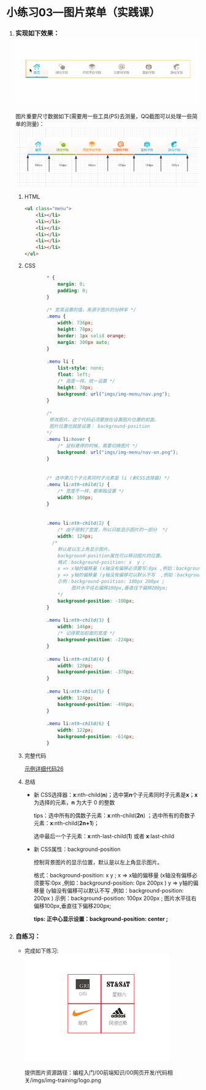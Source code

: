 # 小练习03—图片菜单（实践课）

1. ### 实现如下效果：![](代码相关/imgs/icd.gif)

   图片重要尺寸数据如下(需要用一些工具(PS)去测量，QQ截图可以处理一些简单的测量)：![](代码相关/imgs/icd-size.png)

   1. HTML

      ```html
      <ul class="menu">
          <li></li>
          <li></li>
          <li></li>
          <li></li>
          <li></li>
          <li></li>
      </ul>
      ```

   2. CSS

      ```css
              * {
                  margin: 0;
                  padding: 0;
              }
      
              /* 宽高设置的值，来源于图片的分辨率 */
              .menu {
                  width: 736px;
                  height: 78px;
                  border: 1px solid orange;
                  margin: 300px auto;
              }
      
              .menu li {
                  list-style: none;
                  float: left;
                  /* 高度一样，统一设置 */
                  height: 78px;
                  background: url("imgs/img-menu/nav.png");
              }
      
              /*
               修改图片，这个代码必须要放在设置图片位置的前面。
               图片位置也就是设置： background-position
              */
              .menu li:hover {
                  /* 鼠标悬停的时候，需要切换图片 */
                  background: url("imgs/img-menu/nav-on.png");
              }
      
      
              /* 选中第几个子元素同时子元素是 li (新CSS选择器) */
              .menu li:nth-child(1) {
                  /* 宽度不一样，都单独设置 */
                  width: 100px;
              }
      
      
              .menu li:nth-child(2) {
                  /* 由于限制了宽度，所以只能显示图片的一部分  */
                  width: 124px;
                /*
                  默认是以左上角显示图片。
                  background-position属性可以移动图片的位置。
                  格式：background-position: x  y ;
                  x => x轴的偏移量 (x轴没有偏移必须要写:0px ,例如：background-position: 0px 200px )
                  y => y轴的偏移量 (y轴没有偏移可以默认不写  ,例如：background-position: 200px )
                  示例：background-position: 100px 200px ;
                       图片水平往右偏移100px,垂直往下偏移200px;
                  */
                  background-position: -100px;
              }
      
              .menu li:nth-child(3) {
                  width: 146px;
                  /* 记得累加前面的宽度 */
                  background-position: -224px;
              }
      
              .menu li:nth-child(4) {
                  width: 120px;
                  background-position: -370px;
              }
      
              .menu li:nth-child(5) {
                  width: 124px;
                  background-position: -490px;
              }
      
              .menu li:nth-child(6) {
                  width: 122px;
                  background-position: -614px;
              }
      ```

   3. 完整代码

      [示例详细代码26](代码相关/demo26-img-menu.html)

   4. 总结

      - 新 CSS选择器：**x**:nth-child(**n**)；选中第**n**个子元素同时子元素是**x**；**x** 为选择的元素，**n** 为大于 0 的整数

        tips：选中所有的偶数子元素：**x**:nth-child(**2n**) ；选中所有的奇数子元素：**x**:nth-child(**2n+1**)；

        ​          选中最后一个子元素：**x**:nth-last-child(**1**) 或者 **x**:last-child

      - 新 CSS属性：background-position

        控制背景图片的显示位置，默认是以左上角显示图片。

        格式：background-position: x  y ;
                   x => x轴的偏移量 (x轴没有偏移必须要写:0px ,例如：background-position: 0px 200px )
                   y => y轴的偏移量 (y轴没有偏移可以默认不写  ,例如：background-position: 200px )
         示例：background-position: 100px 200px ;
                   图片水平往右偏移100px,垂直往下偏移200px;
        
        **tips: 正中心显示设置：background-position: center ;**

2. ### 自练习：

   - 完成如下练习:
     ![](代码相关/imgs/logo-ex.png)
     
     提供图片资源路径：编程入门/00前端知识/00网页开发/代码相关/imgs/img-training/logo.png

     
